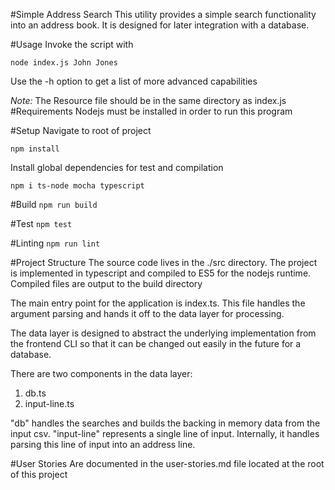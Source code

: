 #Simple Address Search
This utility provides a simple search functionality into an address book. It is designed for later integration with a 
database.

#Usage
Invoke the script with 

`node index.js John Jones`

Use the -h option to get a list of more advanced capabilities

_Note:_
The Resource file should be in the same directory as index.js
#Requirements
Nodejs must be installed in order to run this program

#Setup
Navigate to root of project 

`npm install`

Install global dependencies for test and compilation<br>

`npm i ts-node mocha typescript`

#Build
`npm run build`

#Test
`npm test`

#Linting
`npm run lint`

#Project Structure
The source code lives in the ./src directory. The project is implemented in typescript and compiled to ES5 
for the nodejs runtime. Compiled files are output to the build directory

The main entry point for the application is index.ts. This file handles the argument parsing and hands it off
to the data layer for processing.

The data layer is designed to abstract the underlying implementation from the frontend CLI so that it can
be changed out easily in the future for a database. 

There are two components in the data layer:
1. db.ts
2. input-line.ts

"db" handles the searches and builds the backing in memory data from the input csv.
"input-line" represents a single line of input. Internally, it handles parsing this line of input into 
an address line.

#User Stories
Are documented in the user-stories.md file located at the root of this project